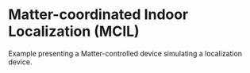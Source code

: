 # Matter-coordinated Indoor Localization (MCIL)

Example presenting a Matter-controlled device simulating a localization device.
